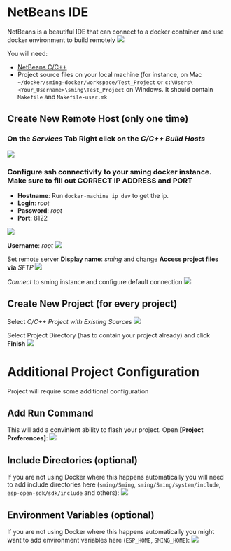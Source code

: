 # NetBeans IDE
NetBeans is a beautiful IDE that can connect to a docker container and use docker environment to build remotely
![](http://content.screencast.com/users/kireevco/folders/Jing/media/50a86587-4069-49dd-afce-3464a58c766a/00000015.png)

You will need:
- [NetBeans C/C++](https://netbeans.org/downloads/)
- Project source files on your local machine (for instance, on Mac `~/docker/sming-docker/workspace/Test_Project` or `c:\Users\<Your_Username>\sming\Test_Project` on Windows. It should contain `Makefile` and `Makefile-user.mk`



## Create New Remote Host (only one time)
### On the _Services_ Tab Right click on the _C/C++ Build Hosts_
![](http://content.screencast.com/users/kireevco/folders/Jing/media/14204218-76e9-4a33-bde9-fd14d6402fa9/00000003.png)

### Configure ssh connectivity to your sming docker instance. Make sure to fill out __CORRECT IP ADDRESS__ and __PORT__
  - __Hostname__: Run ```docker-machine ip dev``` to get the ip.
  - __Login__: _root_
  - __Password__: _root_
  - __Port__: 8122


![](http://content.screencast.com/users/kireevco/folders/Jing/media/1f72f7c5-a6ef-4e61-ad50-1651a645713f/00000002.png)

__Username__: _root_
![](http://content.screencast.com/users/kireevco/folders/Jing/media/a7d99deb-437c-47ba-9ef2-990533a72374/00000004.png)

Set remote server __Display name__: _sming_ and change __Access project files via__ _SFTP_
![](http://content.screencast.com/users/kireevco/folders/Jing/media/4c0a7f15-db65-4a67-aa63-c134d3d9f8cd/00000005.png)

_Connect_ to sming instance and configure default connection
![](http://content.screencast.com/users/kireevco/folders/Jing/media/7e5f9280-d06a-4b81-9c85-986d475b3d19/00000007.png)

## Create New Project (for every project)
Select _C/C++ Project with Existing Sources_
![](http://content.screencast.com/users/kireevco/folders/Jing/media/46b75755-ae5d-4c12-8ea6-d9092ad56687/00000008.png)

Select Project Directory (has to contain your project already) and click __Finish__
![](http://content.screencast.com/users/kireevco/folders/Jing/media/60e991b1-40a8-48f3-84d6-c1aa3ddcd3f5/00000009.png)


# Additional Project Configuration
Project will require some additional configuration

## Add Run Command
This will add a convinient ability to flash your project.
Open __[Project Preferences]__:
![](http://content.screencast.com/users/kireevco/folders/Jing/media/4aa598fa-8351-43af-9590-7756486606ea/00000016.png)

## Include Directories (optional)
If you are not using Docker where this happens automatically you will need to add include directories here (`sming/Sming`, `sming/Sming/system/include`, `esp-open-sdk/sdk/include` and others):
![](http://content.screencast.com/users/kireevco/folders/Jing/media/84bea198-a04a-4754-bcf0-5ba7cbb1e735/00000018.png)

## Environment Variables (optional)
If you are not using Docker where this happens automatically you might want to add environment variables here (`ESP_HOME`, `SMING_HOME`):
![](http://content.screencast.com/users/kireevco/folders/Jing/media/af3b1b15-a9da-4502-a46d-924693b744ff/00000019.png)

